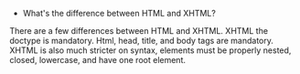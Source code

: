 * What's the difference between HTML and XHTML?

There are a few differences between HTML and XHTML.  XHTML the doctype is mandatory. Html, head, title, and body tags are mandatory. XHTML is also much stricter on syntax, elements must be properly nested, closed, lowercase, and have one root element.



